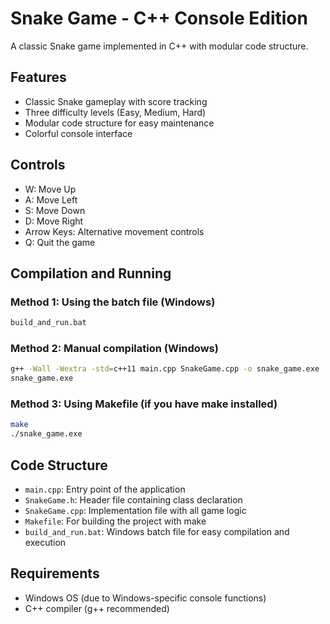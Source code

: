 # Snake Game - C++ Console Edition

A classic Snake game implemented in C++ with modular code structure.

## Features

- Classic Snake gameplay with score tracking
- Three difficulty levels (Easy, Medium, Hard)
- Modular code structure for easy maintenance
- Colorful console interface

## Controls

- W: Move Up
- A: Move Left
- S: Move Down
- D: Move Right
- Arrow Keys: Alternative movement controls
- Q: Quit the game

## Compilation and Running

### Method 1: Using the batch file (Windows)
```bash
build_and_run.bat
```

### Method 2: Manual compilation (Windows)
```bash
g++ -Wall -Wextra -std=c++11 main.cpp SnakeGame.cpp -o snake_game.exe
snake_game.exe
```

### Method 3: Using Makefile (if you have make installed)
```bash
make
./snake_game.exe
```

## Code Structure

- `main.cpp`: Entry point of the application
- `SnakeGame.h`: Header file containing class declaration
- `SnakeGame.cpp`: Implementation file with all game logic
- `Makefile`: For building the project with make
- `build_and_run.bat`: Windows batch file for easy compilation and execution

## Requirements

- Windows OS (due to Windows-specific console functions)
- C++ compiler (g++ recommended)